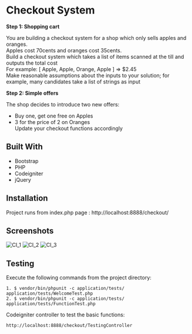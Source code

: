 # Checkout System

**Step 1: Shopping cart**

You are building a checkout system for a shop which only sells apples and oranges.  
Apples cost 70cents and oranges cost 35cents.  
Build a checkout system which takes a list of items scanned at the till and outputs the total cost  
For example: [ Apple, Apple, Orange, Apple ] => $2.45  
Make reasonable assumptions about the inputs to your solution; for example, many candidates take a list of strings as input  
  
**Step 2: Simple offers**

  The shop decides to introduce two new offers:  
- Buy one, get one free on Apples  
- 3 for the price of 2 on Oranges  
Update your checkout functions accordingly

## Built With

- Bootstrap
- PHP
- Codeigniter
- jQuery

## Installation

Project runs from index.php page : http://localhost:8888/checkout/
## Screenshots
![CI_1](https://user-images.githubusercontent.com/1222804/129471049-12b7ec82-e0d0-4b59-ab99-6d28a31e496d.png)
![CI_2](https://user-images.githubusercontent.com/1222804/129471052-23ef3c6b-c557-4393-bed5-fd5f268a1bea.png)
![CI_3](https://user-images.githubusercontent.com/1222804/129471059-a6ee1ac8-0797-4084-a0e4-8f23249912e6.png)


## Testing

Execute the following commands from the project directory:

    1. $ vendor/bin/phpunit -c application/tests/ application/tests/WelcomeTest.php
    2. $ vendor/bin/phpunit -c application/tests/ application/tests/FunctionTest.php

Codeigniter controller to test the basic functions:

    http://localhost:8888/checkout/TestingController 

